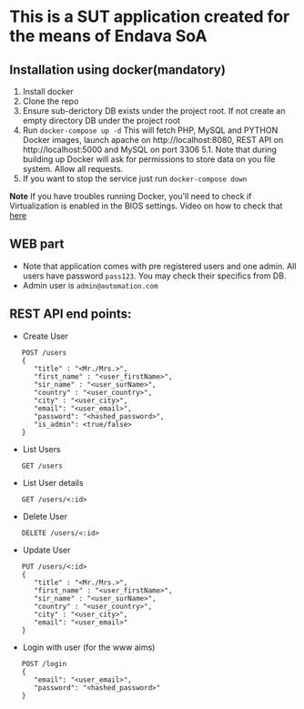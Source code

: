 # This is a SUT application created for the means of Endava SoA

## Installation using docker(mandatory)

1. Install docker
2. Clone the repo 
3. Ensure sub-derictory DB exists under the project root. If not create an empty directory DB under the project root 
5. Run `docker-compose up -d` This will fetch PHP, MySQL and PYTHON Docker images, launch apache on http://localhost:8080, REST API on http://localhost:5000 and MySQL on port 3306
5.1. Note that during building up Docker will ask for permissions to store data on you file system. Allow all requests.
6. If you want to stop the service just run `docker-compose down`

**Note** 
	If you have troubles running Docker, you'll need to check if Virtualization is enabled in the BIOS settings.
	Video on how to check that [here](https://www.youtube.com/watch?v=1HoIj84zUp0)

## WEB part

 - Note that application comes with pre registered users and one admin. All users have password `pass123`. You may check their specifics from DB.
 - Admin user is  `admin@automation.com`

## REST API end points:

 - Create User
```
   POST /users
   {
      "title" : "<Mr./Mrs.>",
      "first_name" : "<user_firstName>",
      "sir_name" : "<user_surName>",
      "country" : "<user_country>",
      "city" : "<user_city>",
      "email": "<user_email>",
      "password": "<hashed_password>",
      "is_admin": <true/false>
   }
```

 - List Users
```
   GET /users
```

 - List User details
```
   GET /users/<:id>
```

 - Delete User
```
   DELETE /users/<:id>
```

 - Update User
```
   PUT /users/<:id>
   {
      "title" : "<Mr./Mrs.>",
      "first_name" : "<user_firstName>",
      "sir_name" : "<user_surName>",
      "country" : "<user_country>",
      "city" : "<user_city>",
      "email": "<user_email>"
   }
```

 - Login with user (for the www aims)
```
   POST /login
   {
      "email": "<user_email>",
      "password": "<hashed_password>"
   }
```